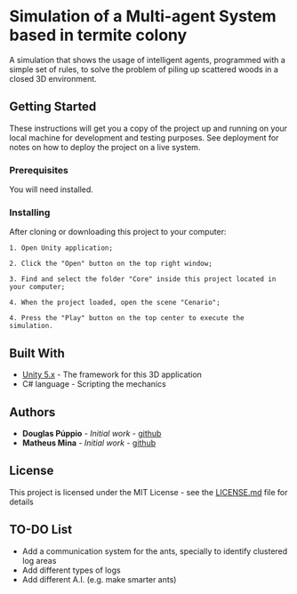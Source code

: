 # Simulation of a Multi-agent System based in termite colony

A simulation that shows the usage of intelligent agents, programmed with a simple set of rules, to solve the problem of piling up scattered woods in a closed 3D environment.

## Getting Started

These instructions will get you a copy of the project up and running on your local machine for development and testing purposes. See deployment for notes on how to deploy the project on a live system.

### Prerequisites

You will need  installed.

### Installing

After cloning or downloading this project to your computer:

```
1. Open Unity application;

2. Click the "Open" button on the top right window;

3. Find and select the folder "Core" inside this project located in your computer;

4. When the project loaded, open the scene "Cenario";

4. Press the "Play" button on the top center to execute the simulation.  
```

## Built With

* [Unity 5.x](https://unity3d.com) - The framework for this 3D application
* C# language - Scripting the mechanics

## Authors

* **Douglas Púppio** - *Initial work* - [github](https://github.com/Dougarasu)
* **Matheus Mina** - *Initial work* - [github](https://github.com/mfbmina)

## License

This project is licensed under the MIT License - see the [LICENSE.md](LICENSE.md) file for details

## TO-DO List

* Add a communication system for the ants, specially to identify clustered log areas
* Add different types of logs
* Add different A.I. (e.g. make smarter ants)  

